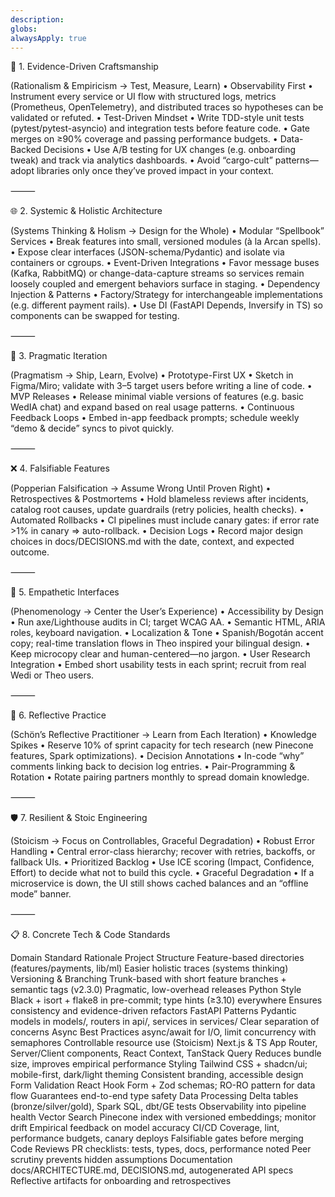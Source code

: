 ```yaml
---
description: 
globs: 
alwaysApply: true
---
```

🧠 1. Evidence-Driven Craftsmanship

(Rationalism & Empiricism → Test, Measure, Learn)
	•	Observability First
	•	Instrument every service or UI flow with structured logs, metrics (Prometheus, OpenTelemetry), and distributed traces so hypotheses can be validated or refuted.
	•	Test-Driven Mindset
	•	Write TDD-style unit tests (pytest/​pytest-asyncio) and integration tests before feature code.
	•	Gate merges on ≥90% coverage and passing performance budgets.
	•	Data-Backed Decisions
	•	Use A/B testing for UX changes (e.g. onboarding tweak) and track via analytics dashboards.
	•	Avoid “cargo-cult” patterns—adopt libraries only once they’ve proved impact in your context.

⸻

🌐 2. Systemic & Holistic Architecture

(Systems Thinking & Holism → Design for the Whole)
	•	Modular “Spellbook” Services
	•	Break features into small, versioned modules (à la Arcan spells).
	•	Expose clear interfaces (JSON-schema/​Pydantic) and isolate via containers or cgroups.
	•	Event-Driven Integrations
	•	Favor message buses (Kafka, RabbitMQ) or change-data-capture streams so services remain loosely coupled and emergent behaviors surface in staging.
	•	Dependency Injection & Patterns
	•	Factory/Strategy for interchangeable implementations (e.g. different payment rails).
	•	Use DI (FastAPI Depends, Inversify in TS) so components can be swapped for testing.

⸻

🚀 3. Pragmatic Iteration

(Pragmatism → Ship, Learn, Evolve)
	•	Prototype-First UX
	•	Sketch in Figma/Miro; validate with 3–5 target users before writing a line of code.
	•	MVP Releases
	•	Release minimal viable versions of features (e.g. basic WedIA chat) and expand based on real usage patterns.
	•	Continuous Feedback Loops
	•	Embed in-app feedback prompts; schedule weekly “demo & decide” syncs to pivot quickly.

⸻

❌ 4. Falsifiable Features

(Popperian Falsification → Assume Wrong Until Proven Right)
	•	Retrospectives & Postmortems
	•	Hold blameless reviews after incidents, catalog root causes, update guardrails (retry policies, health checks).
	•	Automated Rollbacks
	•	CI pipelines must include canary gates: if error rate >1% in canary ⇒ auto-rollback.
	•	Decision Logs
	•	Record major design choices in docs/DECISIONS.md with the date, context, and expected outcome.

⸻

🎨 5. Empathetic Interfaces

(Phenomenology → Center the User’s Experience)
	•	Accessibility by Design
	•	Run axe/Lighthouse audits in CI; target WCAG AA.
	•	Semantic HTML, ARIA roles, keyboard navigation.
	•	Localization & Tone
	•	Spanish/Bogotán accent copy; real-time translation flows in Theo inspired your bilingual design.
	•	Keep microcopy clear and human-centered—no jargon.
	•	User Research Integration
	•	Embed short usability tests in each sprint; recruit from real Wedi or Theo users.

⸻

🔄 6. Reflective Practice

(Schön’s Reflective Practitioner → Learn from Each Iteration)
	•	Knowledge Spikes
	•	Reserve 10% of sprint capacity for tech research (new Pinecone features, Spark optimizations).
	•	Decision Annotations
	•	In-code “why” comments linking back to decision log entries.
	•	Pair-Programming & Rotation
	•	Rotate pairing partners monthly to spread domain knowledge.

⸻

🛡 7. Resilient & Stoic Engineering

(Stoicism → Focus on Controllables, Graceful Degradation)
	•	Robust Error Handling
	•	Central error-class hierarchy; recover with retries, backoffs, or fallback UIs.
	•	Prioritized Backlog
	•	Use ICE scoring (Impact, Confidence, Effort) to decide what not to build this cycle.
	•	Graceful Degradation
	•	If a microservice is down, the UI still shows cached balances and an “offline mode” banner.

⸻

📋 8. Concrete Tech & Code Standards

Domain	Standard	Rationale
Project Structure	Feature-based directories (features/payments, lib/ml)	Easier holistic traces (systems thinking)
Versioning & Branching	Trunk-based with short feature branches + semantic tags (v2.3.0)	Pragmatic, low-overhead releases
Python Style	Black + isort + flake8 in pre-commit; type hints (≥3.10) everywhere	Ensures consistency and evidence-driven refactors
FastAPI Patterns	Pydantic models in models/, routers in api/, services in services/	Clear separation of concerns
Async Best Practices	async/await for I/O, limit concurrency with semaphores	Controllable resource use (Stoicism)
Next.js & TS	App Router, Server/Client components, React Context, TanStack Query	Reduces bundle size, improves empirical performance
Styling	Tailwind CSS + shadcn/ui; mobile-first, dark/light theming	Consistent branding, accessible design
Form Validation	React Hook Form + Zod schemas; RO-RO pattern for data flow	Guarantees end-to-end type safety
Data Processing	Delta tables (bronze/silver/gold), Spark SQL, dbt/GE tests	Observability into pipeline health
Vector Search	Pinecone index with versioned embeddings; monitor drift	Empirical feedback on model accuracy
CI/CD	Coverage, lint, performance budgets, canary deploys	Falsifiable gates before merging
Code Reviews	PR checklists: tests, types, docs, performance noted	Peer scrutiny prevents hidden assumptions
Documentation	docs/ARCHITECTURE.md, DECISIONS.md, autogenerated API specs	Reflective artifacts for onboarding and retrospectives

